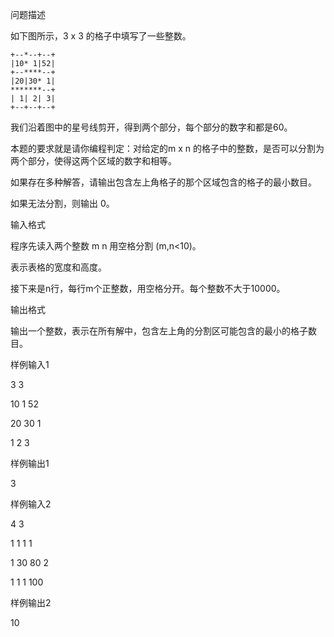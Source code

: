 问题描述

如下图所示，3 x 3 的格子中填写了一些整数。

    +--*--+--+
    |10* 1|52|
    +--****--+
    |20|30* 1|
    *******--+
    | 1| 2| 3|
    +--+--+--+
我们沿着图中的星号线剪开，得到两个部分，每个部分的数字和都是60。

本题的要求就是请你编程判定：对给定的m x n 的格子中的整数，是否可以分割为两个部分，使得这两个区域的数字和相等。

如果存在多种解答，请输出包含左上角格子的那个区域包含的格子的最小数目。

如果无法分割，则输出 0。

输入格式

程序先读入两个整数 m n 用空格分割 (m,n<10)。

表示表格的宽度和高度。

接下来是n行，每行m个正整数，用空格分开。每个整数不大于10000。

输出格式

输出一个整数，表示在所有解中，包含左上角的分割区可能包含的最小的格子数目。

样例输入1

3 3

10 1 52

20 30 1

1 2 3

样例输出1

3

样例输入2

4 3

1 1 1 1

1 30 80 2

1 1 1 100

样例输出2

10